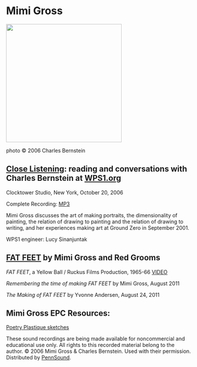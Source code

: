 Mimi Gross
==========

<img src="images/portraits/Mimi-Gross-P-town_20060808_detail.jpg" width="314" height="321" />

photo © 2006 Charles Bernstein

[Close Listening](http://writing.upenn.edu/pennsound/x/Close-Listening.php): reading and conversations with Charles Bernstein at [WPS1.org](http://www.wps1.org/)
-----------------------------------------------------------------------------------------------------------------------------------------------------------------

Clocktower Studio, New York, October 20, 2006

Complete Recording: [MP3](http://media.sas.upenn.edu/pennsound/groups/Close-Listening/Gross-Mimi_Close-Listening_Ch-Bernstein_WPS1-NY_10-20-06.mp3)

Mimi Gross discusses the art of making portraits, the dimensionality of painting, the relation of drawing to painting and the relation of drawing to writing, and her experiences making art at Ground Zero in September 2001.

WPS1 engineer: Lucy Sinanjuntak

[FAT FEET](http://writing.upenn.edu/pennsound/x/Fat-Feet.php) by Mimi Gross and Red Grooms
------------------------------------------------------------------------------------------

*FAT FEET*, a Yellow Ball / Ruckus Films Production, 1965-66 [VIDEO](http://writing.upenn.edu/pennsound/x/Fat-Feet.php#video)

*Remembering the time of making FAT FEET* by Mimi Gross, August 2011

*The Making of FAT FEET* by Yvonne Andersen, August 24, 2011

Mimi Gross EPC Resources:
-------------------------

[Poetry Plastique sketches](http://epc.buffalo.edu/features/poetryplastique/Mimi.html)

These sound recordings are being made available for noncommercial and educational use only. All rights to this recorded material belong to the author. © 2006 Mimi Gross & Charles Bernstein. Used with their permission. Distributed by [PennSound](http://writing.upenn.edu/pennsound/index.html).

